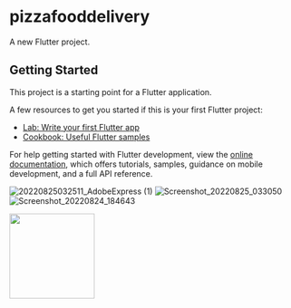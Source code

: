 # pizzafooddelivery

A new Flutter project.

## Getting Started

This project is a starting point for a Flutter application.

A few resources to get you started if this is your first Flutter project:

- [Lab: Write your first Flutter app](https://docs.flutter.dev/get-started/codelab)
- [Cookbook: Useful Flutter samples](https://docs.flutter.dev/cookbook)

For help getting started with Flutter development, view the
[online documentation](https://docs.flutter.dev/), which offers tutorials,
samples, guidance on mobile development, and a full API reference.


![20220825032511_AdobeExpress (1)](https://user-images.githubusercontent.com/40968259/186733310-150e7fdf-fc7e-439c-8cd2-31535391e893.gif)
![Screenshot_20220825_033050](https://user-images.githubusercontent.com/40968259/186733714-cfaab60b-fd58-4746-a5cc-f5793efc4558.png)
![Screenshot_20220824_184643](https://user-images.githubusercontent.com/40968259/186734000-9e5ca90b-526a-4bd2-99f1-abfbf799e83c.png)

<img src ="https://user-images.githubusercontent.com/40968259/186733714-cfaab60b-fd58-4746-a5cc-f5793efc4558.png" width="150" gieght="220">


